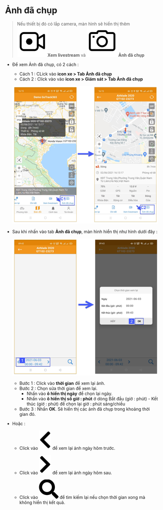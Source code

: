 # Ảnh đã chụp

> Nếu thiết bị đó có lắp camera, màn hình sẽ hiển thị thêm <span class="icon-left svg-filter-blue1">![Ok](/docs/assets/images/web-interface/icon/SVG/icons8-live-video-on.svg)**Xem livestream** và  <span class="icon-left svg-filter-blue1">![Ok](/docs/assets/images/web-interface/icon/SVG/icons8-camera.svg) **Ảnh đã chụp** 

- Để xem Ảnh đã chụp, có 2 cách :
  - Cách 1 : CLick vào **icon xe > Tab Ảnh đã chụp**
  - Cách 2 : Click vào vào **icon xe > Giám sát > Tab Ảnh đã chụp**
    
  <span class="icon-left5">![Interface Web](/docs/assets/images/web-interface/app-gotrack365/photo.jpg)

- Sau khi nhấn vào tab **Ảnh đã chụp**, màn hình hiển thị như hình dưới đây :

    <span class="icon-left5">![Interface Web](/docs/assets/images/web-interface/app-gotrack365/photo-3.jpg)
    
    - Bước 1 : Click vào **thời gian** để xem lại ảnh.
    - Bước 2 : Chọn sửa thời gian để xem lại.
      - Nhấn vào **ô hiển thị ngày** để chọn lại ngày.
      - Nhấn vào **ô hiển thị số giờ : phút** ở dòng Bắt đầu (giờ  : phút) - Kết thúc (giờ  : phút) để chọn lại giờ : phút  sáng/chiều 
    - Bước 3 : Nhấn **OK**.  Sẽ hiển thị các ảnh đã chụp trong khoảng thời gian đó.
- Hoặc :
  - Click vào <span class="icon-left svg-filter-blue1">![Ok](/docs/assets/images/web-interface/icon/SVG/chevron-left.svg) để xem lại ảnh ngày hôm trước.

  - Click vào <span class="icon-left svg-filter-blue1">![Ok](/docs/assets/images/web-interface/icon/SVG/chevron-right.svg) để xem lại ảnh ngày hôm sau.
  
  - Click vào <span class="icon-left svg-filter-blue1">![Ok](/docs/assets/images/web-interface/icon/SVG/search.svg)  để tìm kiếm lại nếu chọn thời gian xong mà không hiển thị kết quả.
  
